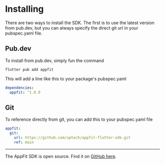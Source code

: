 # Installing

There are two ways to install the SDK. The first is to use the latest version from pub.dev, but you can always specify the direct git url in your pubspec.yaml file.

## Pub.dev

To install from pub.dev, simply fun the command

```shell
flutter pub add appfit
```

This will add a line like this to your package's pubspec.yaml

```yaml
dependencies:
  appfit: ^1.0.0
```

## Git

To reference directly from git, you can add this to your pubspec.yaml file

```yaml
appfit:
  git:
    url: https://github.com/uptech/appfit-flutter-sdk.git
    ref: main
```

---

The AppFit SDK is open source. Find it on [GitHub here](https://github.com/uptech/appfit-flutter-sdk).
